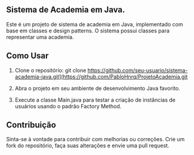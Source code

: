 ## Sistema de Academia em Java. ##

Este é um projeto de sistema de academia em Java, implementado com base em classes e design patterns. O sistema possui classes para representar uma academia.

## Como Usar ##
1. Clone o repositório: git clone https://github.com/seu-usuario/sistema-academia-java.git](https://github.com/PabloHnrq/ProjetoAcademia.git

2. Abra o projeto em seu ambiente de desenvolvimento Java favorito.

3. Execute a classe Main.java para testar a criação de instâncias de usuários usando o padrão Factory Method.

## Contribuição ##
Sinta-se à vontade para contribuir com melhorias ou correções. Crie um fork do repositório, faça suas alterações e envie uma pull request.

